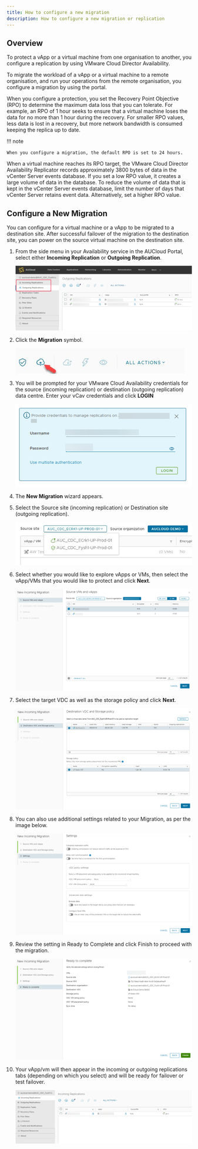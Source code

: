 ```yaml
---
title: How to configure a new migration
description: How to configure a new migration or replication
---
```


## Overview

To protect a vApp or a virtual machine from one organisation to another, you configure a replication by using VMware Cloud Director Availability.

To migrate the workload of a vApp or a virtual machine to a remote organisation, and run your operations from the remote organisation, you configure a migration by using the portal.

When you configure a protection, you set the Recovery Point Objective (RPO) to determine the maximum data loss that you can tolerate. For example, an RPO of 1 hour seeks to ensure that a virtual machine loses the data for no more than 1 hour during the recovery. For smaller RPO values, less data is lost in a recovery, but more network bandwidth is consumed keeping the replica up to date.

!!! note

    When you configure a migration, the default RPO is set to 24 hours.

When a virtual machine reaches its RPO target, the VMware Cloud Director Availability Replicator records approximately 3800 bytes of data in the vCenter Server events database. If you set a low RPO value, it creates a large volume of data in the database. To reduce the volume of data that is kept in the vCenter Server events database, limit the number of days that vCenter Server retains event data. Alternatively, set a higher RPO value.

## Configure a New Migration

You can configure for a virtual machine or a vApp to be migrated to a destination site. After successful failover of the migration to the destination site, you can power on the source virtual machine on the destination site.

1. From the side menu in your Availability service in the AUCloud Portal, select either **Incoming Replication** or **Outgoing Replication**.

    ![Replication selection](./assets/ReplicationSelection.png)

1. Click the **Migration** symbol.

    ![New Migration](./assets/NewMigration.jpg)

1. You will be prompted for your VMware Cloud Availability credentials for the source (incoming replication) or destination (outgoing replication) data centre. Enter your vCav credentials and click **LOGIN**

    ![vCav Credentials](./assets/vCAVCredentials.png)

1. The **New Migration** wizard appears.

1. Select the Source site (incoming replication) or Destination site (outgoing replication).

    ![Source site](./assets/Sourcesite.jpg)

1. Select whether you would like to explore vApps or VMs, then select the vApp/VMs that you would like to protect and click **Next**.

    ![vms vapps](./assets/vm_vapps.png)  

1. Select the target VDC as well as the storage policy and click **Next**.

    ![destination VDC and Storage policy](./assets/destinationVDCandStoragepolicy.png)

1. You can also use additional settings related to your Migration, as per the image below.

    ![settings](./assets/Settings.png)

1. Review the setting in Ready to Complete and click Finish to proceed with the migration.

    ![complete](./assets/complete.png)  
    
1. Your vApp/vm will then appear in the incoming or outgoing replications tabs (depending on which you select) and will be ready for failover or test failover.

    ![incoming outgoing](./assets/incoming_outgoing.png)
